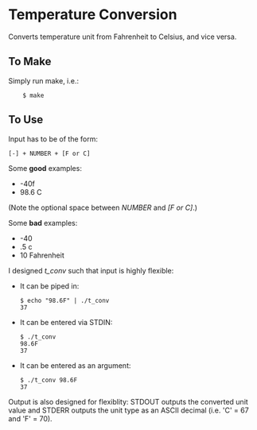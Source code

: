 Temperature Conversion
======================

Converts temperature unit from Fahrenheit to Celsius, and vice versa.

To Make
-------

Simply run make, i.e.:

		$ make

To Use
------

Input has to be of the form:

	[-] + NUMBER + [F or C]

Some **good** examples:
*	-40f
*	98.6 C

(Note the optional space between *NUMBER* and *[F or C]*.)

Some **bad** examples:
*	-40
*	.5 c
*	10 Fahrenheit

I designed *t_conv* such that input is highly flexible:

*	It can be piped in:

		$ echo "98.6F" | ./t_conv
		37

*	It can be entered via STDIN:

		$ ./t_conv
		98.6F
		37

*	It can be entered as an argument:

		$ ./t_conv 98.6F
		37

Output is also designed for flexiblity: STDOUT outputs the converted unit value and STDERR outputs the unit type as an ASCII decimal (i.e. 'C' = 67 and 'F' = 70).

